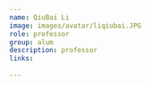 ```yaml
---
name: QiuBai Li
image: images/avatar/liqiubai.JPG
role: professor
group: alum
description: professor
links:
    
---
```

